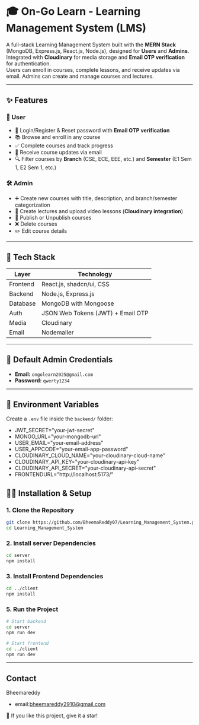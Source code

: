# 🎓 On-Go Learn - Learning Management System (LMS)

A full-stack Learning Management System built with the **MERN Stack** (MongoDB, Express.js, React.js, Node.js), designed for **Users** and **Admins**.  
Integrated with **Cloudinary** for media storage and **Email OTP verification** for authentication.  
Users can enroll in courses, complete lessons, and receive updates via email. Admins can create and manage courses and lectures.

---

## ✨ Features

### 👤 User
- 🔐 Login/Register & Reset password with **Email OTP verification**  
- 📚 Browse and enroll in any course  
- ✅ Complete courses and track progress  
- 📩 Receive course updates via email  
- 🔍 Filter courses by **Branch** (CSE, ECE, EEE, etc.) and **Semester** (E1 Sem 1, E2 Sem 1, etc.)  

### 🛠️ Admin
- ➕ Create new courses with title, description, and branch/semester categorization  
- 🎥 Create lectures and upload video lessons (**Cloudinary integration**)  
- 📢 Publish or Unpublish courses  
- ❌ Delete courses  
- ✏️ Edit course details  

---

## 🧰 Tech Stack

| Layer     | Technology                           |
|-----------|--------------------------------------|
| Frontend  | React.js, shadcn/ui, CSS             |
| Backend   | Node.js, Express.js                  |
| Database  | MongoDB with Mongoose                |
| Auth      | JSON Web Tokens (JWT) + Email OTP    |
| Media     | Cloudinary                           |
| Email     | Nodemailer                           |

---

## 👑 Default Admin Credentials

- **Email:** `ongolearn2025@gmail.com`  
- **Password:** `qwerty1234`  

---

## 🔐 Environment Variables

Create a `.env` file inside the `backend/` folder:

- JWT_SECRET="your-jwt-secret"
- MONGO_URL="your-mongodb-url"  
- USER_EMAIL="your-email-address"
- USER_APPCODE="your-email-app-password"
- CLOUDINARY_CLOUD_NAME="your-cloudinary-cloud-name"
- CLOUDINARY_API_KEY="your-cloudinary-api-key"
- CLOUDINARY_API_SECRET="your-cloudinary-api-secret"
- FRONTENDURL="http://localhost:5173/"

## 🧑‍💻 Installation & Setup

### 1. Clone the Repository
```bash
git clone https://github.com/BheemaReddy07/Learning_Management_System.git
cd Learning_Management_System
```
### 2. Install server Dependencies
```bash
cd server
npm install
```
### 3. Install Frontend Dependencies
```bash
cd ../client
npm install
```
 

### 5. Run the Project
```bash
# Start backend
cd server
npm run dev

# Start frontend
cd ../client
npm run dev
```
---
 

## Contact
Bheemareddy
- email:bheemareddy2910@gmail.com

🌟 If you like this project, give it a star!



